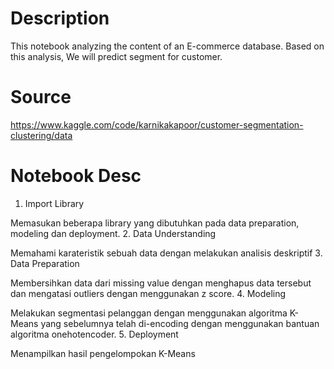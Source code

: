 # Description
This notebook analyzing the content of an E-commerce database. Based on this analysis, We will predict segment for customer.
# Source
https://www.kaggle.com/code/karnikakapoor/customer-segmentation-clustering/data
# Notebook Desc
1. Import Library

Memasukan beberapa library yang dibutuhkan pada data preparation, modeling dan deployment.
2. Data Understanding

Memahami karateristik sebuah data dengan melakukan analisis deskriptif
3. Data Preparation

Membersihkan data dari missing value dengan menghapus data tersebut dan mengatasi outliers dengan menggunakan z score.
4. Modeling

Melakukan segmentasi pelanggan dengan menggunakan algoritma K-Means yang sebelumnya telah di-encoding dengan menggunakan bantuan algoritma onehotencoder.
5. Deployment

Menampilkan hasil pengelompokan K-Means
